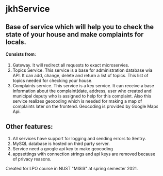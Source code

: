 # jkhService
## Base of service which will help you to check the state of your house and make complaints for locals. 

#### Consists from:
1. Gateway. It will redirect all requests to exact microservies. 
2. Topics Service. This service is a base for administration database wia API. It can add, change, delete and return a list of topics. This list of topics needed for checking your house.
3. Complaints service. This service is a key service. It can receive a base information about the complaint(date, address, user who created and municipal deputy who is assigned to help for this complaint. Also this service realizes geocoding which is needed for making a map of complaints later on the frontend. Geocoding is provided by Google Maps Api. 

## Other features:
1. All services have support for logging and sending errors to Sentry.
2. MySQL database is hosted on third party server.
3. Service need a google api key to make geocoding 
4. appsettings with connection strings and api keys are removed because of privacy reasons. 

Created for LPO course in NUST "MISIS" at spring semester 2021.
